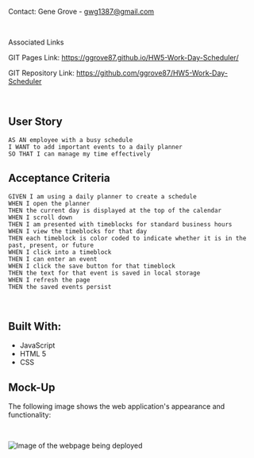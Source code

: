 Contact: Gene Grove - gwg1387@gmail.com

<br>

Associated Links

GIT Pages Link: https://ggrove87.github.io/HW5-Work-Day-Scheduler/

GIT Repository Link: https://github.com/ggrove87/HW5-Work-Day-Scheduler

<br>

## User Story

```
AS AN employee with a busy schedule
I WANT to add important events to a daily planner
SO THAT I can manage my time effectively
```

## Acceptance Criteria

```
GIVEN I am using a daily planner to create a schedule
WHEN I open the planner
THEN the current day is displayed at the top of the calendar
WHEN I scroll down
THEN I am presented with timeblocks for standard business hours
WHEN I view the timeblocks for that day
THEN each timeblock is color coded to indicate whether it is in the past, present, or future
WHEN I click into a timeblock
THEN I can enter an event
WHEN I click the save button for that timeblock
THEN the text for that event is saved in local storage
WHEN I refresh the page
THEN the saved events persist

```

<br>

## Built With:

* JavaScript
* HTML 5
* CSS


## Mock-Up

The following image shows the web application's appearance and functionality:

<br>

![Image of the webpage being deployed](./assets/images/Homework-4.png)